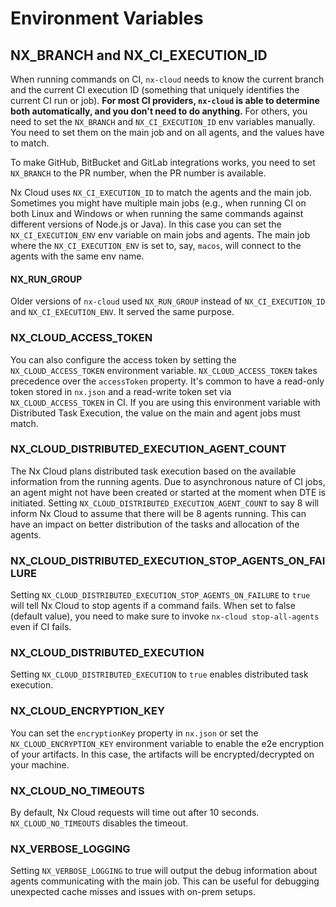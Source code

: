 # Environment Variables

## NX_BRANCH and NX_CI_EXECUTION_ID

When running commands on CI, `nx-cloud` needs to know the current branch and the current CI execution ID (something that
uniquely identifies the current CI run or job). **For most CI providers, `nx-cloud` is able to determine both
automatically, and you don't need to do anything.** For others, you need to set the `NX_BRANCH` and `NX_CI_EXECUTION_ID`
env variables manually. You need to set them on the main job and on all agents, and the values have to match.

To make GitHub, BitBucket and GitLab integrations works, you need to set `NX_BRANCH` to the PR number, when the PR
number is available.

Nx Cloud uses `NX_CI_EXECUTION_ID` to match the agents and the main job. Sometimes you might have multiple
main jobs (e.g., when running CI on both Linux and Windows or when running the same commands against different versions
of Node.js or Java). In this case you can set the `NX_CI_EXECUTION_ENV` env variable on main jobs and agents. The main
job where the `NX_CI_EXECUTION_ENV` is set to, say, `macos`, will connect to the agents with the same env name.

#### NX_RUN_GROUP

Older versions of `nx-cloud` used `NX_RUN_GROUP` instead of `NX_CI_EXECUTION_ID` and `NX_CI_EXECUTION_ENV`. It
served the same purpose.

### NX_CLOUD_ACCESS_TOKEN

You can also configure the access token by setting the `NX_CLOUD_ACCESS_TOKEN` environment
variable. `NX_CLOUD_ACCESS_TOKEN` takes precedence over the `accessToken` property. It's common to have a read-only
token stored in `nx.json` and a read-write token set via `NX_CLOUD_ACCESS_TOKEN` in CI. If you are using this
environment variable with Distributed Task Execution, the value on the main and agent jobs must match.

### NX_CLOUD_DISTRIBUTED_EXECUTION_AGENT_COUNT

The Nx Cloud plans distributed task execution based on the available information from the running agents. Due to
asynchronous nature of CI jobs, an agent might not have been created or started at the moment when DTE is initiated.
Setting `NX_CLOUD_DISTRIBUTED_EXECUTION_AGENT_COUNT` to say 8 will inform Nx Cloud to assume that there will be 8 agents
running. This can have an impact on better distribution of the tasks and allocation of the agents.

### NX_CLOUD_DISTRIBUTED_EXECUTION_STOP_AGENTS_ON_FAILURE

Setting `NX_CLOUD_DISTRIBUTED_EXECUTION_STOP_AGENTS_ON_FAILURE` to `true` will tell Nx Cloud to stop agents if a command
fails. When set to false (default value), you need to make sure to invoke `nx-cloud stop-all-agents` even if CI fails.

### NX_CLOUD_DISTRIBUTED_EXECUTION

Setting `NX_CLOUD_DISTRIBUTED_EXECUTION` to `true` enables distributed task execution.

### NX_CLOUD_ENCRYPTION_KEY

You can set the `encryptionKey` property in `nx.json` or set the `NX_CLOUD_ENCRYPTION_KEY` environment variable to
enable the e2e encryption of your artifacts. In this case, the artifacts will be encrypted/decrypted on your machine.

### NX_CLOUD_NO_TIMEOUTS

By default, Nx Cloud requests will time out after 10 seconds. `NX_CLOUD_NO_TIMEOUTS` disables the timeout.

### NX_VERBOSE_LOGGING

Setting `NX_VERBOSE_LOGGING` to true will output the debug information about agents communicating with the main job.
This can be useful for debugging unexpected cache misses and issues with on-prem setups.
